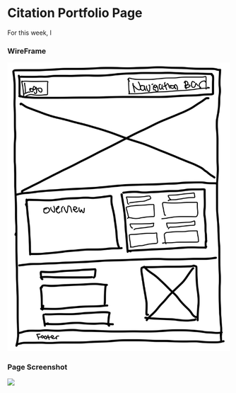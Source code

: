 # Citation Portfolio Page 

For this week, I 

### WireFrame 
![](images/Citation-Wireframe.jpg)

### Page Screenshot
![](images/citationpage.png)

